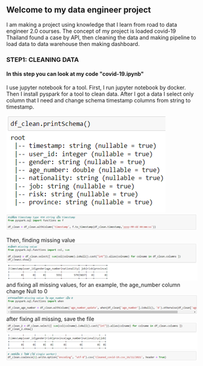 ## Welcome to my data engineer project
I am making a project using knowledge that I learn from road to data engineer 2.0 courses. The concept of my project is loaded covid-19 Thailand found a case by API, then cleaning the data and making pipeline to load data to data warehouse then making dashboard.
### STEP1: CLEANING DATA
#### In this step you can look at my code "covid-19.ipynb"
I use jupyter notebook for a tool. First, I run jupyter notebook by docker. Then I install pyspark for a tool to clean data. After I got a data I select only column that I need and change schema timestamp columns from string to timestamp.

![cleaning1](image/1.png)
![cleaning2](image/2.png)

Then, finding missing value
![missingV](image/5.png)
and fixing all missing values, for an example, the age_number column change Null to 0
![missingF](image/6.png)
after fixing all missing, save the file
![FixMissingValue](image/FixMissing.png)
![savefile](image/savefile.png)

